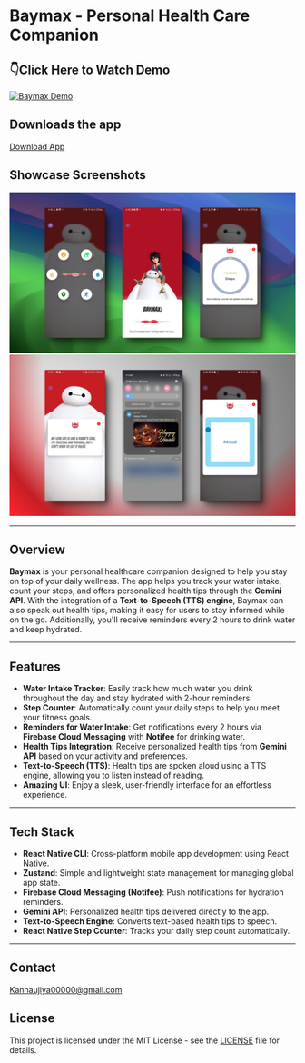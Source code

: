 


# Baymax - Personal Health Care Companion
## 👇Click Here to Watch Demo 

[![Baymax Demo](https://imgs.search.brave.com/rZiCbAt6q-731hHgw7FiUQA-j5NEm41ySq94-3RBFPI/rs:fit:860:0:0:0/g:ce/aHR0cHM6Ly93d3cu/c2VuZGlibGUuY29t/L2h1YmZzL0ltcG9y/dGVkX0Jsb2dfTWVk/aWEvc20taWNvbnMt/eW91dHViZS5wbmc)](https://youtu.be/DCYvhKRuVCg?si=41_4H_NN4dsDT9LF)


## Downloads the app 
[Download App](https://drive.google.com/file/d/1HfWwYoaoPM9VKsyPCQDxPL89K5MBTWvU/view?usp=sharing)


## Showcase Screenshots



![Baymax Features](showcase/1.png)
![Baymax Features](showcase/2.png)



---

## Overview

**Baymax** is your personal healthcare companion designed to help you stay on top of your daily wellness. The app helps you track your water intake, count your steps, and offers personalized health tips through the **Gemini API**. With the integration of a **Text-to-Speech (TTS) engine**, Baymax can also speak out health tips, making it easy for users to stay informed while on the go. Additionally, you'll receive reminders every 2 hours to drink water and keep hydrated.

---

## Features

- **Water Intake Tracker**: Easily track how much water you drink throughout the day and stay hydrated with 2-hour reminders.
- **Step Counter**: Automatically count your daily steps to help you meet your fitness goals.
- **Reminders for Water Intake**: Get notifications every 2 hours via **Firebase Cloud Messaging** with **Notifee** for drinking water.
- **Health Tips Integration**: Receive personalized health tips from **Gemini API** based on your activity and preferences.
- **Text-to-Speech (TTS)**: Health tips are spoken aloud using a TTS engine, allowing you to listen instead of reading.
- **Amazing UI**: Enjoy a sleek, user-friendly interface for an effortless experience.

---

## Tech Stack

- **React Native CLI**: Cross-platform mobile app development using React Native.
- **Zustand**: Simple and lightweight state management for managing global app state.
- **Firebase Cloud Messaging (Notifee)**: Push notifications for hydration reminders.
- **Gemini API**: Personalized health tips delivered directly to the app.
- **Text-to-Speech Engine**: Converts text-based health tips to speech.
- **React Native Step Counter**: Tracks your daily step count automatically.

---
## Contact
Kannaujiya00000@gmail.com

## License

This project is licensed under the MIT License - see the [LICENSE](LICENSE) file for details.

